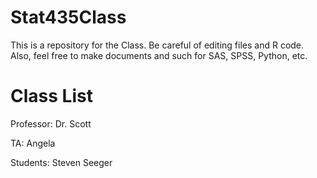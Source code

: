 # Stat435Class
This is a repository for the Class. Be careful of editing files and R code. Also, feel free to make documents and such for SAS, SPSS, Python, etc.

# Class List
Professor: Dr. Scott

TA: Angela

Students:
Steven Seeger